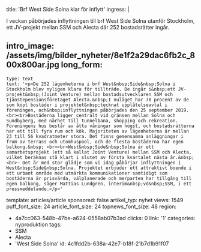 title: 'Brf West Side Solna klar för inflytt'
ingress: |
  <p>I veckan påbörjades inflyttningen till brf West Side Solna utanför Stockholm, ett JV-projekt mellan SSM och Alecta där 252 bostadsrätter ingår.
  </p>
  
intro_image: /assets/img/bilder_nyheter/8e1f2a29dac6fb2c_800x800ar.jpg
long_form:
  -
    type: text
    text: '<p>De 252 lägenheterna i brf West&nbsp;Side&nbsp;Solna i Stockholm blev nyligen klara för tillträde. De ingår i&nbsp;ett JV-projekt&nbsp;(Joint Venture) mellan bostadsutvecklaren SSM och tjänstepensionsföretaget Alecta.&nbsp;I nuläget har 70 procent av de som köpt bostäder i projektet&nbsp;tecknat upplåtelseavtal i föreningen, och&nbsp;inflyttningen påbörjades den 25 september 2019. <br><br>Bostäderna ligger centralt vid gränsen mellan Solna och Sundbyberg, med närhet till tunnelbana, shopping och rekreation. Föreningens hus består av åtta våningar som högst, och bostadsrätterna har ett till fyra rum och kök. Majoriteten av lägenheterna är mellan 23 till 56 kvadratmeter stora. Det finns gemensamma anläggningar i from av terrass och utomhuspool, och de flesta bostäderna har egen balkong.&nbsp; <br><br>West&nbsp;Side&nbsp;Solna är ett samarbetsprojekt (ett så kallat Joint Venture) mellan SSM och Alecta, vilket beräknas stå klart i slutet av första kvartalet nästa år.&nbsp; <br>– Det är med stor glädje som vi idag påbörjar inflyttningen i West&nbsp;Side&nbsp;Solna. Projektet erbjuder ett attraktivt boende i ett urbant område med utmärkta kommunikationer samtidigt som bostäderna är prisvärda, välplanerade och merparten har tillgång till egen balkong, säger Mattias Lundgren, interim&nbsp;vd&nbsp;SSM, i ett pressmeddelande.</p>'
template: articles/article
sponsored: false
artikel_typ: nyhet
views: 1549
puff_font_size: 24
article_font_size: 24
topnews_font_size: 48
region:
  - 4a7cc063-548b-47be-a624-0558ab07b3ad
clicks: 0
link: '1'
categories: nyproduktion
tags:
  - SSM
  - Alecta
  - 'West Side Solna'
id: 4c1fdd2b-638a-42e7-b18f-21b7d1b91f07
